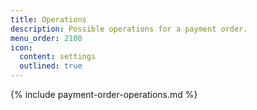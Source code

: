 ```yaml
---
title: Operations
description: Possible operations for a payment order.
menu_order: 2100
icon:
  content: settings
  outlined: true
---
```


{% include payment-order-operations.md %}
